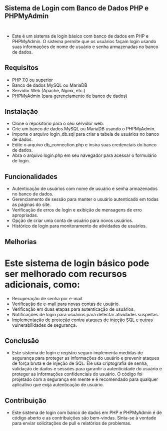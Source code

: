 ## Sistema de Login com Banco de Dados PHP e PHPMyAdmin<br><br>
* Este é um sistema de login básico com banco de dados em PHP e PHPMyAdmin. O sistema permite que os usuários façam login usando suas informações de nome de usuário e senha armazenadas no banco de dados.<br>

## Requisitos
* PHP 7.0 ou superior
* Banco de dados MySQL ou MariaDB
* Servidor Web (Apache, Nginx, etc.)
* PHPMyAdmin (para gerenciamento de banco de dados)

## Instalação
* Clone o repositório para o seu servidor web.
* Crie um banco de dados MySQL ou MariaDB usando o PHPMyAdmin.
* Importe o arquivo login_db.sql para criar a tabela de usuários no banco de dados.
* Edite o arquivo db_connection.php e insira suas credenciais do banco de dados.
* Abra o arquivo login.php em seu navegador para acessar o formulário de login.

## Funcionalidades
* Autenticação de usuários com nome de usuário e senha armazenados no banco de dados.
* Gerenciamento de sessão para manter o usuário autenticado em todas as páginas do site.
* Verificação de erros de login e exibição de mensagens de erro apropriadas.
* Opção de criar uma conta de usuário para novos usuários.
* Histórico de login para monitoramento de atividades de usuários.

## Melhorias
# Este sistema de login básico pode ser melhorado com recursos adicionais, como:

* Recuperação de senha por e-mail.
* Verificação de e-mail para novas contas de usuário.
* Verificação em duas etapas para autenticação de usuários.
* Notificações de login para usuários para detectar atividades suspeitas.
* Implementação de proteção contra ataques de injeção SQL e outras vulnerabilidades de segurança.

## Conclusão
* Este sistema de login e registro seguro implementa medidas de segurança para proteger as informações do usuário e prevenir ataques de força bruta e de injeção de SQL. Ele usa criptografia de senha, validação de dados e sessões para garantir a autenticidade do usuário e proteger as informações confidenciais do usuário. O código foi projetado com a segurança em mente e é recomendado para qualquer aplicativo que exija autenticação de usuário.

## Contribuição<br>
* Este sistema de login com banco de dados em PHP e PHPMyAdmin é de código aberto e as contribuições são bem-vindas. Sinta-se à vontade para enviar solicitações de pull e relatórios de problemas.
